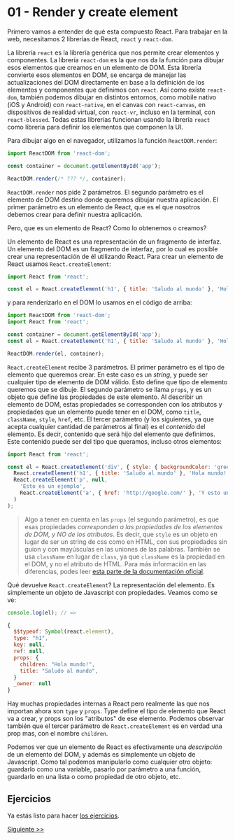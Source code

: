 # 01 - Render y create element

Primero vamos a entender de qué esta compuesto React. Para trabajar en la web, necesitamos 2 librerías de React, `react` y `react-dom`.

La librería `react` es la librería genérica que nos permite crear elementos y componentes. La librería `react-dom` es la que nos da la función para dibujar esos elementos que creamos en un elemento de DOM. Esta librería convierte esos elementos en DOM, se encarga de manejar las actualizaciones del DOM directamente en base a la definición de los elementos y componentes que definimos con `react`. Así como existe `react-dom`, también podemos dibujar en distintos entornos, como mobile nativo (iOS y Android) con `react-native`, en el canvas con `react-canvas`, en dispositivos de realidad virtual, con `react-vr`, incluso en la terminal, con `react-blessed`. Todas estas librerías funcionan usando la librería `react` como libreria para definir los elementos que componen la UI.

Para dibujar algo en el navegador, utilizamos la función `ReactDOM.render`:
```js
import ReactDOM from 'react-dom';

const container = document.getElementById('app');

ReactDOM.render(/* ??? */, container);
```

`ReactDOM.render` nos pide 2 parámetros. El segundo parámetro es el elemento de DOM destino donde queremos dibujar nuestra aplicación. El primer parámetro es un elemento de React, que es el que nosotros debemos crear para definir nuestra aplicación.

Pero, que es un elemento de React? Como lo obtenemos o creamos?

Un elemento de React es una representación de un fragmento de interfaz. Un elemento del DOM es un fragmento de interfaz, por lo cual es posible crear una representación de él utilizando React. Para crear un elemento de React usamos `React.createElement`:

```js
import React from 'react';

const el = React.createElement('h1', { title: 'Saludo al mundo' }, 'Hola mundo!');
```

y para renderizarlo en el DOM lo usamos en el código de arriba:

```js
import ReactDOM from 'react-dom';
import React from 'react';

const container = document.getElementById('app');
const el = React.createElement('h1', { title: 'Saludo al mundo' }, 'Hola mundo!');

ReactDOM.render(el, container);
```

`React.createElement` recibe 3 parámetros. El primer parámetro es el tipo de elemento que queremos crear. En este caso es un _string_, y puede ser cualquier tipo de elemento de DOM válido. Esto define que tipo de elemento queremos que se dibuje. El segundo parámetro se llama `props`, y es un objeto que define las propiedades de este elemento. Al describir un elemento de DOM, estas propiedades se corresponden con los atributos y propiedades que un elemento puede tener en el DOM, como `title`, `className`, `style`, `href`, etc. El tercer parámetro (y los siguientes, ya que acepta cualquier cantidad de parámetros al final) es el _contenido_ del elemento. Es decir, contenido que será hijo del elemento que definimos. Este contenido puede ser del tipo que queramos, incluso otros elementos:

```js
import React from 'react';

const el = React.createElement('div', { style: { backgroundColor: 'green' },
  React.createElement('h1', { title: 'Saludo al mundo' }, 'Hola mundo!'),
  React.createElement('p', null,
    'Esto es un ejemplo',
    React.createElement('a', { href: 'http://google.com/' }, 'Y esto un link')
  )
);
```

> Algo a tener en cuenta en las `props` (el segundo parámetro), es que esas propiedades _corresponden a las propiedades de los elementos de DOM, y NO de los atributos_. Es decir, que `style` es un objeto en lugar de ser un string de css como en HTML, con sus propiedades sin guion y con mayúsculas en las uniones de las palabras. También se usa `className` en lugar de `class`, ya que `className` es la propiedad en el DOM, y no el atributo de HTML. Para más información en las diferencias, podes leer [esta parte de la documentación oficial](https://facebook.github.io/react/docs/dom-elements.html).

Qué devuelve `React.createElement`? La representación del elemento. Es simplemente un objeto de Javascript con propiedades. Veamos como se ve:


```js
console.log(el); // =>

{
  $$typeof: Symbol(react.element),
  type: "h1",
  key: null,
  ref: null,
  props: {
    children: "Hola mundo!",
    title: "Saludo al mundo",
  }
  _owner: null
}
```

Hay muchas propiedades internas a React pero realmente las que nos importan ahora son `type` y `props`. Type define el tipo de elemento que React va a crear, y props son los "atributos" de ese elemento. Podemos observar también que el tercer parámetro de `React.createElement` es en verdad una prop mas, con el nombre `children`.

Podemos ver que un elemento de React es efectivamente una _descripción_ de un elemento del DOM, y además es simplemente un objeto de Javascript. Como tal podemos manipularlo como cualquier otro objeto: guardarlo como una variable, pasarlo por parámetro a una función, guardarlo en una lista o como propiedad de otro objeto, etc.

## Ejercicios

Ya estás listo para hacer [los ejercicios](../../src/fundamentos/01.js).


[Siguiente >>](./02-componentes.md)